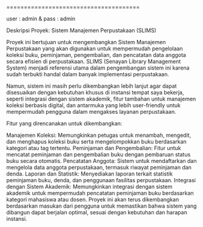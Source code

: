 ======================================

user : admin & pass : admin

Deskripsi Proyek: Sistem Manajemen Perpustakaan (SLIMS)

Proyek ini bertujuan untuk mengembangkan Sistem Manajemen Perpustakaan yang akan digunakan untuk mempermudah pengelolaan koleksi buku, peminjaman, pengembalian, dan pencatatan data anggota secara efisien di perpustakaan. SLIMS (Senayan Library Management System) menjadi referensi utama dalam pengembangan sistem ini karena sudah terbukti handal dalam banyak implementasi perpustakaan.

Namun, sistem ini masih perlu dikembangkan lebih lanjut agar dapat disesuaikan dengan kebutuhan khusus di instansi tempat saya bekerja, seperti integrasi dengan sistem akademik, fitur tambahan untuk manajemen koleksi berbasis digital, dan antarmuka yang lebih user-friendly untuk mempermudah pengguna dalam mengakses layanan perpustakaan.

Fitur yang direncanakan untuk dikembangkan:

Manajemen Koleksi: Memungkinkan petugas untuk menambah, mengedit, dan menghapus koleksi buku serta mengelompokkan buku berdasarkan kategori atau tag tertentu.
Peminjaman dan Pengembalian: Fitur untuk mencatat peminjaman dan pengembalian buku dengan pembaruan status buku secara otomatis.
Pencatatan Anggota: Sistem untuk mendaftarkan dan mengelola data anggota perpustakaan, termasuk riwayat peminjaman dan denda.
Laporan dan Statistik: Menyediakan laporan terkait statistik peminjaman buku, denda, dan penggunaan fasilitas perpustakaan.
Integrasi dengan Sistem Akademik: Memungkinkan integrasi dengan sistem akademik untuk mempermudah pencatatan peminjaman buku berdasarkan kategori mahasiswa atau dosen.
Proyek ini akan terus dikembangkan berdasarkan masukan dari pengguna untuk memastikan bahwa sistem yang dibangun dapat berjalan optimal, sesuai dengan kebutuhan dan harapan instansi.